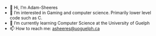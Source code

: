 - 👋 Hi, I’m Adam-Sheeres
- 👀 I’m interested in Gaming and computer science. Primarily lower level code such as C.
- 🌱 I’m currently learning Computer Science at the University of Guelph
- 📫 How to reach me: asheeres@uoguelph.ca

<!---
Adam-Sheeres/Adam-Sheeres is a ✨ special ✨ repository because its `README.md` (this file) appears on your GitHub profile.
You can click the Preview link to take a look at your changes.
--->
